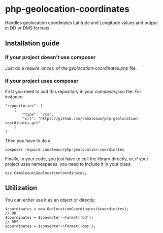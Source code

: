 # php-geolocation-coordinates

Handles geolocation coordinates Latitude and Longitude values and output in DD or DMS formats.

## Installation guide

### If your project doesn't use composer
Just do a _require_once()_ of the _geolocation-coordinates.php_ file.

### If your project uses composer

First you need to add this repository in your _composer.json_ file. For instance:
```
"repositories": [
    {
        "type": "vcs",
        "url": "https://github.com/camaleaun/php-geolocation-coordinates.git"
    }
]
```

Then you have to do a

```
composer require camaleaun/php-geolocation-coordinates
```

Finally, in your code, you just have to call the library directly, or, if your project
uses namespaces, you need to include it in your class:

```
use Camaleaun\GeolocationCoordinates;
```

## Utilization
You can either use it as an object or directly:

```
$coordinates = new GeolocationCoordinates($coordinates);
// DD
$coordinates = $converter->format('dd');
// DMS
$coordinates = $converter->format('dms');
```
